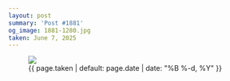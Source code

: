 ```yaml
---
layout: post
summary: 'Post #1881'
og_image: 1881-1280.jpg
taken: June 7, 2025
---
```


<figure class="post" data-src="{{ site.assets_url }}/{{ page.og_image }}" data-sub-html="#caption-1881">
<img sizes="(min-width: 700px) 50vw, calc(100vw - 2rem)" src="{{ site.assets_url }}/1881-640.jpg" srcset="{{ site.assets_url }}/1881-320.jpg 320w, {{ site.assets_url }}/1881-640.jpg 640w, {{ site.assets_url }}/1881-960.jpg 960w, {{ site.assets_url }}/1881-1280.jpg 1280w" />
<figcaption id="caption-1881">
<time>{{ page.taken | default: page.date | date: "%B %-d, %Y" }}</time>
</figcaption>
</figure>
